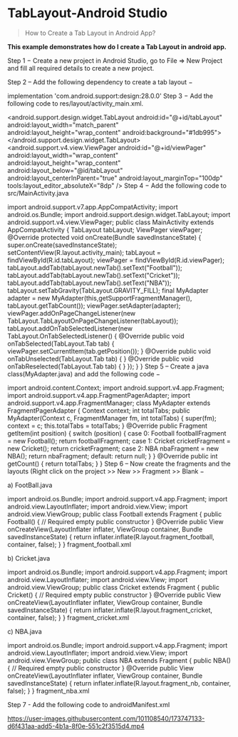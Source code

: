 # TabLayout-Android Studio

> How to Create a Tab Layout in Android App?

**This example demonstrates how do I create a Tab Layout in android app.**




Step 1 − Create a new project in Android Studio, go to File ⇒ New Project and fill all required details to create a new project.

Step 2 – Add the following dependency to create a tab layout −

implementation 'com.android.support:design:28.0.0'
Step 3 − Add the following code to res/layout/activity_main.xml.

<?xml version="1.0" encoding="utf-8"?>
<RelativeLayout
   xmlns:android="http://schemas.android.com/apk/res/android"
   xmlns:tools="http://schemas.android.com/tools"
   android:layout_width="match_parent"
   android:layout_height="match_parent"
   tools:context=".MainActivity">
   <android.support.design.widget.TabLayout
      android:id="@+id/tabLayout"
      android:layout_width="match_parent"
      android:layout_height="wrap_content"
      android:background="#1db995">
   </android.support.design.widget.TabLayout>
   <android.support.v4.view.ViewPager
      android:id="@+id/viewPager"
      android:layout_width="wrap_content"
      android:layout_height="wrap_content"
      android:layout_below="@id/tabLayout"
      android:layout_centerInParent="true"
      android:layout_marginTop="100dp"
      tools:layout_editor_absoluteX="8dp" />
</RelativeLayout>
Step 4 − Add the following code to src/MainActivity.java

import android.support.v7.app.AppCompatActivity;
import android.os.Bundle;
import android.support.design.widget.TabLayout;
import android.support.v4.view.ViewPager;
public class MainActivity extends AppCompatActivity {
   TabLayout tabLayout;
   ViewPager viewPager;
   @Override
   protected void onCreate(Bundle savedInstanceState) {
      super.onCreate(savedInstanceState);
      setContentView(R.layout.activity_main);
      tabLayout = findViewById(R.id.tabLayout);
      viewPager = findViewById(R.id.viewPager);
      tabLayout.addTab(tabLayout.newTab().setText("Football"));
      tabLayout.addTab(tabLayout.newTab().setText("Cricket"));
      tabLayout.addTab(tabLayout.newTab().setText("NBA"));
      tabLayout.setTabGravity(TabLayout.GRAVITY_FILL);
      final MyAdapter adapter = new MyAdapter(this,getSupportFragmentManager(),
      tabLayout.getTabCount());
      viewPager.setAdapter(adapter);
      viewPager.addOnPageChangeListener(new TabLayout.TabLayoutOnPageChangeListener(tabLayout));
      tabLayout.addOnTabSelectedListener(new TabLayout.OnTabSelectedListener() {
         @Override
         public void onTabSelected(TabLayout.Tab tab) {
            viewPager.setCurrentItem(tab.getPosition());
         }
         @Override
         public void onTabUnselected(TabLayout.Tab tab) {
         }
         @Override
         public void onTabReselected(TabLayout.Tab tab) {
         }
      });
   }
}
Step 5 – Create a java class(MyAdapter.java) and add the following code −

import android.content.Context;
import android.support.v4.app.Fragment;
import android.support.v4.app.FragmentPagerAdapter;
import android.support.v4.app.FragmentManager;
class MyAdapter extends FragmentPagerAdapter {
   Context context;
   int totalTabs;
   public MyAdapter(Context c, FragmentManager fm, int totalTabs) {
      super(fm);
      context = c;
      this.totalTabs = totalTabs;
   }
   @Override
   public Fragment getItem(int position) {
      switch (position) {
         case 0:
            Football footballFragment = new Football();
         return footballFragment;
         case 1:
            Cricket cricketFragment = new Cricket();
         return cricketFragment;
         case 2:
            NBA nbaFragment = new NBA();
         return nbaFragment;
         default:
         return null;
      }
   }
   @Override
   public int getCount() {
      return totalTabs;
   }
}
Step 6 – Now create the fragments and the layouts (Right click on the project >> New >> Fragment >> Blank −

a) FootBall.java

import android.os.Bundle;
import android.support.v4.app.Fragment;
import android.view.LayoutInflater;
import android.view.View;
import android.view.ViewGroup;
public class Football extends Fragment {
   public Football() {
      // Required empty public constructor
   }
   @Override
   public View onCreateView(LayoutInflater inflater, ViewGroup container,
    Bundle savedInstanceState) {
      return inflater.inflate(R.layout.fragment_football, container, false);
   }
}
fragment_football.xml

<?xml version="1.0" encoding="utf-8"?>
<FrameLayout xmlns:android="http://schemas.android.com/apk/res/android"
   xmlns:tools="http://schemas.android.com/tools"
   android:layout_width="match_parent"
   android:layout_height="match_parent"
   tools:context=".Football">
   <!-- TODO: Update blank fragment layout -->
   <TextView
      android:layout_width="match_parent"
      android:layout_height="match_parent"
      android:textAlignment="center"
      android:text="Football Fragment"
      android:textSize="16sp"
      android:textStyle="bold"/>
</FrameLayout>
b) Cricket.java

import android.os.Bundle;
import android.support.v4.app.Fragment;
import android.view.LayoutInflater;
import android.view.View;
import android.view.ViewGroup;
public class Cricket extends Fragment {
   public Cricket() {
      // Required empty public constructor
   }
   @Override
   public View onCreateView(LayoutInflater inflater, ViewGroup container,
    Bundle savedInstanceState) {
      return inflater.inflate(R.layout.fragment_cricket, container, false);
   }
}
fragment_cricket.xml

<?xml version="1.0" encoding="utf-8"?>
<FrameLayout xmlns:android="http://schemas.android.com/apk/res/android"
   xmlns:tools="http://schemas.android.com/tools"
   android:layout_width="match_parent"
   android:layout_height="match_parent"
   tools:context=".Cricket">
   <TextView
      android:layout_width="match_parent"
      android:layout_height="match_parent"
      android:textAlignment="center"
      android:text="Cricket Fragment"
      android:textSize="16sp"
      android:textStyle="bold"/>
</FrameLayout>
c) NBA.java

import android.os.Bundle;
import android.support.v4.app.Fragment;
import android.view.LayoutInflater;
import android.view.View;
import android.view.ViewGroup;
public class NBA extends Fragment {
   public NBA() {
      // Required empty public constructor
   }
   @Override
   public View onCreateView(LayoutInflater inflater, ViewGroup container,
    Bundle savedInstanceState) {
      return inflater.inflate(R.layout.fragment_nb, container, false);
   }
}
fragment_nba.xml

<?xml version="1.0" encoding="utf-8"?>
<FrameLayout xmlns:android="http://schemas.android.com/apk/res/android"
   xmlns:tools="http://schemas.android.com/tools"
   android:layout_width="match_parent"
   android:layout_height="match_parent"
   tools:context=".NBA">
   <!-- TODO: Update blank fragment layout -->
   <TextView
      android:layout_width="match_parent"
      android:layout_height="match_parent"
      android:textAlignment="center"
      android:text="NBA Fragment"
      android:textSize="16sp"
      android:textStyle="bold"/>
</FrameLayout>
Step 7 - Add the following code to androidManifest.xml

<?xml version="1.0" encoding="utf-8"?>
<manifest xmlns:android="http://schemas.android.com/apk/res/android"
   package="app.com.sample">
   <application
      android:allowBackup="true"
      android:icon="@mipmap/ic_launcher"
      android:label="@string/app_name"
      android:roundIcon="@mipmap/ic_launcher_round"
      android:supportsRtl="true"
      android:theme="@style/AppTheme">
      <activity android:name=".MainActivity">
         <intent-filter>
            <action android:name="android.intent.action.MAIN" />
            <category android:name="android.intent.category.LAUNCHER" />
         </intent-filter>
      </activity>
   </application>
</manifest>









https://user-images.githubusercontent.com/101108540/173747133-d6f431aa-add5-4b1a-8f0e-551c2f3515d4.mp4

